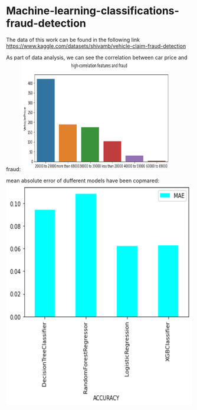 # Machine-learning-classifications-fraud-detection
The data of this work can be found in the following link
https://www.kaggle.com/datasets/shivamb/vehicle-claim-fraud-detection

As part of data analysis, we can see the correlation between car price and fraud:
<img src="price_fraud.png" width="400" height="300">

mean absolute error of dufferent models have been copmared:
<img src="mae.png" width="800" height="600">



